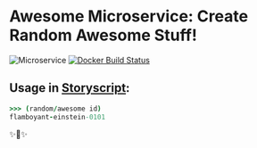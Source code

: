 # Awesome Microservice: Create Random Awesome Stuff!

![Microservice](https://img.shields.io/badge/microservice-ready-brightgreen.svg?style=for-the-badge)
[![Docker Build Status](https://img.shields.io/docker/build/microservices/awesome-noun.svg?style=for-the-badge)](https://hub.docker.com/r/microservice/awesome-noun/)

## Usage in [Storyscript](https://storyscript.io/):

```coffee
>>> (random/awesome id)
flamboyant-einstein-0101
```

✨🍰✨

